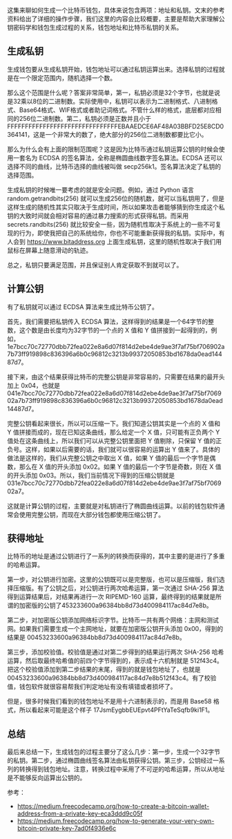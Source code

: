 这集来聊如何生成一个比特币钱包，具体来说包含两项：地址和私钥。文末的参考资料给出了详细的操作步骤，我们这里的内容会比较概要，主要是帮助大家理解公钥密码学和钱包生成过程的关系，钱包地址和比特币私钥的关系。

## 生成私钥

生成钱包要从生成私钥开始，钱包地址可以通过私钥运算出来。选择私钥的过程就是在一个限定范围内，随机选择一个数。

那么这个范围是什么呢？答案非常简单，第一，私钥必须是32个字节，也就是说是32乘以8位的二进制数。实际使用中，私钥可以表示为二进制格式、八进制格式、Base64格式、WIF格式或者助记词格式。不管什么样的格式，底层都对应相同的256位二进制数。第二，私钥必须是正数并且小于 FFFFFFFFFFFFFFFFFFFFFFFFFFFFFFFEBAAEDCE6AF48A03BBFD25E8CD0364141，这是一个非常大的数了，绝大部分的256位二进制数都要比它小。

那么为什么会有上面的限制范围呢？这是因为比特币通过私钥运算公钥的时候会使用一套名为 ECDSA  的签名算法，全称是椭圆曲线数字签名算法。ECDSA 还可以选择不同的曲线，比特币选择的曲线被叫做 secp256k1。签名算法决定了私钥的选择范围。

生成私钥的时候唯一要考虑的就是安全问题。例如，通过 Python 语言 random.getrandbits(256) 就可以生成256位的随机数，就可以当私钥用了，但是这样生成的随机性其实只取决于生成时间，所以如果攻击者能够猜到你生成这个私钥的大致时间就会相对容易的通过暴力搜索的形式获得私钥。而采用 secrets.randbits(256) 就比较安全一些，因为随机性取决于系统上的一些不可复现的行为，即使我把自己的系统给你，你也不可能重新获得我的私钥。实际中，有人会到 https://www.bitaddress.org 上面生成私钥，这里的随机性取决于我们用鼠标在屏幕上随意滑动的轨迹。

总之，私钥只要满足范围，并且保证别人肯定获取不到就可以了。

## 计算公钥

有了私钥就可以通过 ECDSA 算法来生成比特币公钥了。

首先，我们需要把私钥传入 ECDSA 算法，这样得到的结果是一个64字节的整数，这个数是由长度均为32字节的一个点的 X 值和 Y 值拼接到一起得到的，例如，1e7bcc70c72770dbb72fea022e8a6d07f814d2ebe4de9ae3f7af75bf706902a7b73ff919898c836396a6b0c96812c3213b99372050853bd1678da0ead14487d7。

接下来，由这个结果获得比特币的完整公钥是非常容易的，只需要在结果的最开头加上 0x04，也就是 041e7bcc70c72770dbb72fea022e8a6d07f814d2ebe4de9ae3f7af75bf706902a7b73ff919898c836396a6b0c96812c3213b99372050853bd1678da0ead14487d7。

完整公钥看起来很长，所以可以压缩一下。我们知道公钥其实是一个点的 X 值和 Y 值拼接而成的，现在已知这条曲线，那么给定一个 X 值，只可能有正负两个 Y 值处在这条曲线上，所以我们可以从完整公钥里面把 Y 值剔除，只保留 Y 值的正负号。这样，如果以后需要的话，我们就可以很容易的运算出 Y 值来了。具体的做法是这样的，我们从完整公钥之中取出 X 值，如果 Y 值的最后一个字节是偶数，那么在 X 值的开头添加 0x02。如果 Y 值的最后一个字节是奇数，则在 X 值的开头添加 0x03。所以，我们当前情况下得到的压缩公钥就是 031e7bcc70c72770dbb72fea022e8a6d07f814d2ebe4de9ae3f7af75bf706902a7。

这就是计算公钥的过程，主要就是对私钥进行了椭圆曲线运算。以前的钱包软件通常会使用完整公钥，而现在大部分钱包都使用压缩公钥了。

## 获得地址

比特币的地址是通过公钥进行了一系列的转换而获得的，其中主要的是进行了多重的哈希运算。

第一步，对公钥进行加密。这里的公钥既可以是完整版，也可以是压缩版，我们选择压缩版。有了公钥之后，对公钥进行两次哈希运算，第一次通过 SHA-256 算法得到运算结果后，对结果再进行一次 RIPEMD-160 运算，最终得到的结果就是所谓的加密版的公钥了453233600a96384bb8d73d400984117ac84d7e8b。

第二步，对加密版公钥添加网络标识字节。比特币一共有两个网络：主网和测试网。如果我们需要生成一个主网地址，就要在加密版公钥开头添加 0x00，得到的结果是 00453233600a96384bb8d73d400984117ac84d7e8b。

第三步，添加校验值。校验值是通过对第二步得到的结果运行两次 SHA-256 哈希运算，然后取最终哈希值的前四个字节得到的，表示成十六机制就是 512f43c4。把这个校验值添加到第二步结果的末尾，得到的就是钱包地址了，也就是 00453233600a96384bb8d73d400984117ac84d7e8b512f43c4。有了校验值，钱包软件就很容易帮我们判定地址有没有填错或者损坏了。

但是，很多时候我们看到的钱包地址不是用十六进制表示的，而是用 Base58 格式，所以看起来可能是这个样子 17JsmEygbbEUEpvt4PFtYaTeSqfb9ki1F1。

## 总结

最后来总结一下，生成钱包的过程主要分了这么几步：第一步，生成一个32字节的私钥。第二步，通过椭圆曲线签名算法由私钥获得公钥。第三步，公钥经过一系列的转换得到钱包地址。注意，转换过程中采用了不可逆的哈希运算，所以从地址是不能够反向运算出公钥的。

参考：

- https://medium.freecodecamp.org/how-to-create-a-bitcoin-wallet-address-from-a-private-key-eca3ddd9c05f 
- https://medium.freecodecamp.org/how-to-generate-your-very-own-bitcoin-private-key-7ad0f4936e6c
